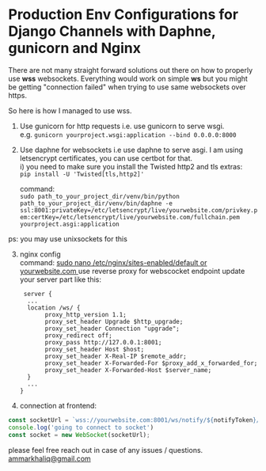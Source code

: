 # Production Env Configurations for Django Channels with Daphne, gunicorn and Nginx


There are not many straight forward solutions out there on how to properly use **wss** websockets. 
Everything would work on simple **ws** but you might be getting "connection failed" when trying to use same websockets over https. 

So here is how I managed to use wss.

1. Use gunicorn for http requests i.e. use gunicorn to serve wsgi. <br />
e.g. ```gunicorn yourproject.wsgi:application --bind 0.0.0.0:8000```

2. Use daphne for websockets i.e use daphne to serve asgi. I am using letsencrypt certificates, you can use certbot for that. <br />
    i) you need to make sure you install the Twisted http2 and tls extras: <br />
    ```pip install -U 'Twisted[tls,http2]'```
   
    command: <br />
   ```sudo path_to_your_project_dir/venv/bin/python path_to_your_project_dir/venv/bin/daphne -e  ssl:8001:privateKey=/etc/letsencrypt/live/yourwebsite.com/privkey.pem:certKey=/etc/letsencrypt/live/yourwebsite.com/fullchain.pem yourproject.asgi:application```

  ps: you may use unixsockets for this
  
3. nginx config <br />
   command: <ins> sudo nano /etc/nginx/sites-enabled/default or yourwebsite.com </ins>
   use reverse proxy for webscocket endpoint
   update your server part like this: 
   ```
    server {
     ...
     location /ws/ {
          proxy_http_version 1.1;
          proxy_set_header Upgrade $http_upgrade;
          proxy_set_header Connection "upgrade";
          proxy_redirect off;
          proxy_pass http://127.0.0.1:8001;
          proxy_set_header Host $host;
          proxy_set_header X-Real-IP $remote_addr;
          proxy_set_header X-Forwarded-For $proxy_add_x_forwarded_for;
          proxy_set_header X-Forwarded-Host $server_name;
     } 
     ...
   }
   ```
4. connection at frontend:
  ```js
  const socketUrl = `wss://yourwebsite.com:8001/ws/notify/${notifyToken}/`;
  console.log('going to connect to socket')
  const socket = new WebSocket(socketUrl);
  ```


  
please feel free reach out in case of any issues / questions. <br />
ammarkhaliq@gmail.com
